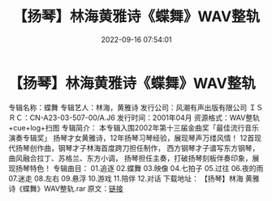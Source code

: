 ﻿---
title: 【扬琴】林海黄雅诗《蝶舞》WAV整轨
date: 2022-09-16 07:54:01
categories: 古典音乐、新世纪、纯音雅乐
tags: 纯音雅乐
---
# 【扬琴】林海黄雅诗《蝶舞》WAV整轨

专辑名称：蝶舞
专辑艺人：林海，黄雅诗
发行公司：风潮有声出版有限公司
ＩＳＲＣ：CN-A23-03-507-00/A.J6
发行时间：2001年04月
资源格式：WAV整轨+cue+log+扫图
专辑简介：
本专辑入围2002年第十三届金曲奖「最佳流行音乐演奏专辑奖」
扬琴才女黄雅诗，12年扬琴习琴经验，展现琴声万缕风情！
12首现代扬琴创作曲，钢琴才子林海首度跨刀担任制作，
西方钢琴才子谱写东方钢琴，曲风融合拉丁、苏格兰、东方小调，
扬琴担任主奏，打破扬琴刻板伴奏印象，展现扬琴特色！
专辑曲目：
01.追逐
02.蝶舞
03.映像
04.七拍子
05.过往
06.夜的雨
07.迷走
08.左右
09.悬浮
10.游戏
11.陪伴
12.对话
下载地址：
【扬琴】林海
黄雅诗《蝶舞》WAV整轨.rar
原文：[链接](https://blog.sina.com.cn/s/blog_1647c7e7601030zfk.html)